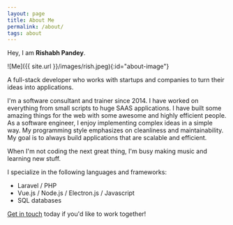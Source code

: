 ```yaml
---
layout: page
title: About Me
permalink: /about/
tags: about
---
```


Hey, I am **Rishabh Pandey**.

![Me]({{ site.url }}/images/rish.jpeg){:id="about-image"}


A full-stack developer who works with startups and companies to turn their ideas into applications.

I'm a software consultant and trainer since 2014. I have worked on everything from small scripts to huge SAAS applications. I have built some amazing things for the web with some awesome and highly efficient people. As a software engineer, I enjoy implementing complex ideas in a simple way. My programming style emphasizes on cleanliness and maintainability. My goal is to always build applications that are scalable and efficient.

When I'm not coding the next great thing, I'm busy making music and learning new stuff.

I specialize in the following languages and frameworks:
 * Laravel  /  PHP
 * Vue.js  /  Node.js  /  Electron.js  /  Javascript
 * SQL databases

[Get in touch](mailto:email@example.com) today if you'd like to work together!

